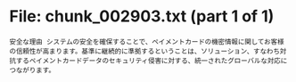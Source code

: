 ﻿# File: chunk_002903.txt (part 1 of 1)
```
安全な理由 システムの安全を確保することで、ペイメントカードの機密情報に関してお客様の信頼性が高まります。基準に継続的に準拠するということは、ソリューション、すなわち対抗するペイメントカードデータのセキュリティ侵害に対する、統一されたグローバルな対応につながります。
```

